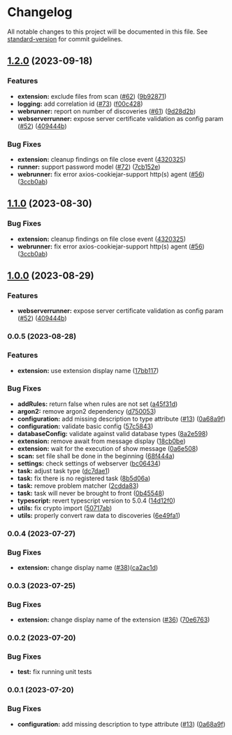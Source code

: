 # Changelog

All notable changes to this project will be documented in this file. See [standard-version](https://github.com/conventional-changelog/standard-version) for commit guidelines.

## [1.2.0](https://github.com/SAP/vs-code-extension-for-project-credential-digger/compare/v0.0.5...v1.2.0) (2023-09-18)

### Features

-   **extension:** exclude files from scan ([#62](https://github.com/SAP/vs-code-extension-for-project-credential-digger/issues/62)) ([9b92871](https://github.com/SAP/vs-code-extension-for-project-credential-digger/commit/9b928714d97a7c8444cc142b25c05e0fd4eb1f2c))
-   **logging:** add correlation id ([#73](https://github.com/SAP/vs-code-extension-for-project-credential-digger/issues/73)) ([f00c428](https://github.com/SAP/vs-code-extension-for-project-credential-digger/commit/f00c428ce44617ab37b0dc6b4cd76c69cb651415))
-   **webrunner:** report on number of discoveries ([#61](https://github.com/SAP/vs-code-extension-for-project-credential-digger/issues/61)) ([9d28d2b](https://github.com/SAP/vs-code-extension-for-project-credential-digger/commit/9d28d2b478043495a1069751ff5c42e0275d6ebb))
-   **webserverrunner:** expose server certificate validation as config param ([#52](https://github.com/SAP/vs-code-extension-for-project-credential-digger/issues/52)) ([409444b](https://github.com/SAP/vs-code-extension-for-project-credential-digger/commit/409444b13a70122add29bb1be2365b63003644b9))

### Bug Fixes

-   **extension:** cleanup findings on file close event ([4320325](https://github.com/SAP/vs-code-extension-for-project-credential-digger/commit/43203251075691cbfc68fefd63cacd95d712540c))
-   **runner:** support password model ([#72](https://github.com/SAP/vs-code-extension-for-project-credential-digger/issues/72)) ([7cb152e](https://github.com/SAP/vs-code-extension-for-project-credential-digger/commit/7cb152e15565214fa943aecd9dc3ff478fedb66c))
-   **webrunner:** fix error axios-cookiejar-support http(s) agent ([#56](https://github.com/SAP/vs-code-extension-for-project-credential-digger/issues/56)) ([3ccb0ab](https://github.com/SAP/vs-code-extension-for-project-credential-digger/commit/3ccb0aba80d214758f0b8b9227dbaf8d38d5558f))

## [1.1.0](https://github.com/SAP/vs-code-extension-for-project-credential-digger/compare/v1.0.0...v1.1.0) (2023-08-30)

### Bug Fixes

-   **extension:** cleanup findings on file close event ([4320325](https://github.com/SAP/vs-code-extension-for-project-credential-digger/commit/43203251075691cbfc68fefd63cacd95d712540c))
-   **webrunner:** fix error axios-cookiejar-support http(s) agent ([#56](https://github.com/SAP/vs-code-extension-for-project-credential-digger/issues/56)) ([3ccb0ab](https://github.com/SAP/vs-code-extension-for-project-credential-digger/commit/3ccb0aba80d214758f0b8b9227dbaf8d38d5558f))

## [1.0.0](https://github.com/SAP/vs-code-extension-for-project-credential-digger/compare/v0.0.5...v1.0.0) (2023-08-29)

### Features

-   **webserverrunner:** expose server certificate validation as config param ([#52](https://github.com/SAP/vs-code-extension-for-project-credential-digger/issues/52)) ([409444b](https://github.com/SAP/vs-code-extension-for-project-credential-digger/commit/409444b13a70122add29bb1be2365b63003644b9))

### 0.0.5 (2023-08-28)

### Features

-   **extension:** use extension display name ([17bb117](https://github.com/SAP/vs-code-extension-for-project-credential-digger/commit/17bb117c257afd930d02c378e411dc0f1e5d3d73))

### Bug Fixes

-   **addRules:** return false when rules are not set ([a45f31d](https://github.com/SAP/vs-code-extension-for-project-credential-digger/commit/a45f31d431796b03267a043de098af7dc43a3025))
-   **argon2:** remove argon2 dependency ([d750053](https://github.com/SAP/vs-code-extension-for-project-credential-digger/commit/d7500532efd324e21d99fcf5274beeeb76696b73))
-   **configuration:** add missing description to type attribute ([#13](https://github.com/SAP/vs-code-extension-for-project-credential-digger/issues/13)) ([0a68a9f](https://github.com/SAP/vs-code-extension-for-project-credential-digger/commit/0a68a9fda0b21ff9608909b7fe47242827e8a2a0))
-   **configuration:** validate basic config ([57c5843](https://github.com/SAP/vs-code-extension-for-project-credential-digger/commit/57c58437050dd0747928bd40b2f747080e485729))
-   **databaseConfig:** validate against valid database types ([8a2e598](https://github.com/SAP/vs-code-extension-for-project-credential-digger/commit/8a2e5986c6729e72b44c5f275b2cf93b10755aad))
-   **extension:** remove await from message display ([18cb0be](https://github.com/SAP/vs-code-extension-for-project-credential-digger/commit/18cb0be24e74f6fcc5b54b72e94fa195435ff0dd))
-   **extension:** wait for the execution of show message ([0a6e508](https://github.com/SAP/vs-code-extension-for-project-credential-digger/commit/0a6e508a1bcb5260db0df5e8828cc11668bd6b72))
-   **scan:** set file shall be done in the beginning ([68f444a](https://github.com/SAP/vs-code-extension-for-project-credential-digger/commit/68f444a00804e08f675e763189d181bdc95cf021))
-   **settings:** check settings of webserver ([bc06434](https://github.com/SAP/vs-code-extension-for-project-credential-digger/commit/bc0643449eb37d820c5b77c67988de462138056c))
-   **task:** adjust task type ([dc7dae1](https://github.com/SAP/vs-code-extension-for-project-credential-digger/commit/dc7dae1c3554eca8f2418e8c27a03dcb238a83d7))
-   **task:** fix there is no registered task ([8b5d06a](https://github.com/SAP/vs-code-extension-for-project-credential-digger/commit/8b5d06a57bf24ffd060d868f532a762c89460d5f))
-   **task:** remove problem matcher ([2cdda83](https://github.com/SAP/vs-code-extension-for-project-credential-digger/commit/2cdda8378bbc05993c4466cea4c3d3ab7f2db4ba))
-   **task:** task will never be brought to front ([0b45548](https://github.com/SAP/vs-code-extension-for-project-credential-digger/commit/0b45548b382c88ed56c73713630f37d96d790779))
-   **typescript:** revert typescript version to 5.0.4 ([14d12f0](https://github.com/SAP/vs-code-extension-for-project-credential-digger/commit/14d12f024b149e529291f1e12578e916462ba64d))
-   **utils:** fix crypto import ([50717ab](https://github.com/SAP/vs-code-extension-for-project-credential-digger/commit/50717ab2064bb47a5068d2dbd4c6b84f62f805ab))
-   **utils:** properly convert raw data to discoveries ([6e49fa1](https://github.com/SAP/vs-code-extension-for-project-credential-digger/commit/6e49fa15c52aaade95f707fd02a26755d10462e3))

### 0.0.4 (2023-07-27)

### Bug Fixes

-   **extension:** change display name ([#38](https://github.com/SAP/vs-code-extension-for-project-credential-digger/pull/38))([ca2ac1d](https://github.com/SAP/vs-code-extension-for-project-credential-digger/commit/ca2ac1d5d1c7f6142b2fc501d2fdc49f68056cfe))

### 0.0.3 (2023-07-25)

### Bug Fixes

-   **extension:** change display name of the extension ([#36](https://github.com/SAP/vs-code-extension-for-project-credential-digger/pull/36)) ([70e6763](https://github.com/SAP/vs-code-extension-for-project-credential-digger/commit/70e676384aa760593732b5ede803a749dd28b615))

### 0.0.2 (2023-07-20)

### Bug Fixes

-   **test:** fix running unit tests

### 0.0.1 (2023-07-20)

### Bug Fixes

-   **configuration:** add missing description to type attribute ([#13](https://github.com/SAP/vs-code-extension-for-project-credential-digger/issues/13)) ([0a68a9f](https://github.com/SAP/vs-code-extension-for-project-credential-digger/commit/0a68a9fda0b21ff9608909b7fe47242827e8a2a0))
